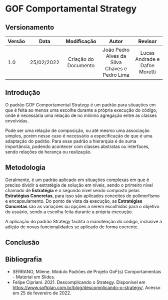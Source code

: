 # GOF Comportamental Strategy

## Versionamento

| Versão |    Data    |     Modificação      | Autor | Revisor |
| ------ | :--------: | :------------------: | :---: | :-----: |
| 1.0 | 25/02/2022 | Criação do Documento | João Pedro Alves da Silva Chaves e Pedro Lima | Lucas Andrade e Dafne Moretti |

## Introdução

O padrão GOF Comportamental Strategy é um padrão para situações em que é feita ao menos uma escolha durante a própria execução do código, onde é necessária uma relação de no mínimo agregação entre as classes envolvidas. 

Pode ser uma relação de composição, ou até mesmo uma associação simples, porém nesse caso é necessário a especificação de que é uma adaptação do padrão. Para esse padrão a hierarquia é de suma importância, podendo acontecer com classes abstratas ou interfaces, sendo relações de herança ou realização.

## Metodologia

Geralmente, é um padrão aplicado em situações complexas em que é preciso dividir a estratégia de solução em níveis, sendo o primeiro nível chamado de **Estratégia** e o segundo nível sendo composto pelas **Estratégias Concretas**, para isso são aplicados conceitos de polimorfismo e encapsulamento. Do ponto de vista da execução, as **Estratégias Concretas** são as variações ou opções a serem escolhidas para o objetivo do usuário, sendo a escolha feita durante a própria execução. 

A aplicação do padrão Strategy facilita a manutenção do código, inclusive a adição de novas funcionalidades se aplicado de forma coerente.

## Conclusão

## Bibliografia
* SERRANO, Milene. Módulo Padrões de Projeto GoF(s) Comportamentais - Material em Slides.
* Felipe Cipriani. 2021. Descomplicando o Strategy. Disponível em https://www.softplan.com.br/blog/descomplicando-o-strategy/. Acesso em 25 de fevereiro de 2022.